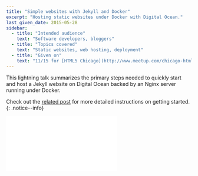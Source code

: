 ```yaml
---
title: "Simple websites with Jekyll and Docker"
excerpt: "Hosting static websites under Docker with Digital Ocean."
last_given_date: 2015-05-28
sidebar:
  - title: "Intended audience"
    text: "Software developers, bloggers"
  - title: "Topics covered"
    text: "Static websites, web hosting, deployment"
  - title: "Given on"
    text: "11/15 for [HTML5 Chicago](http://www.meetup.com/chicago-html5/events/226035801/)"
---
```


This lightning talk summarizes the primary steps needed to quickly start and host a Jekyll website on Digital Ocean backed by an Nginx server running under Docker.

Check out the [related post](/simple-websites-jekyll-docker/) for more detailed instructions on getting started.
{: .notice--info}

<div class="intrinsic-container intrinsic-container-4x3">
  <iframe src="//slides.com/jhabdas/simple-websites-jekyll-docker/embed?style=light" scrolling="no" frameborder="0" webkitallowfullscreen mozallowfullscreen allowfullscreen></iframe>
</div>
